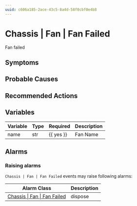 ```yaml
---
uuid: c606a185-2ace-43c5-8a4d-58f0cbf0e4b8
---
```

# Chassis | Fan | Fan Failed

Fan failed

## Symptoms

## Probable Causes

## Recommended Actions

## Variables

Variable | Type | Required | Description
--- | --- | --- | ---
name | str | {{ yes }} | Fan Name

## Alarms

### Raising alarms

`Chassis | Fan | Fan Failed` events may raise following alarms:

Alarm Class | Description
--- | ---
[Chassis \| Fan \| Fan Failed](../../../alarm-classes/chassis/fan/fan-failed.md) | dispose
